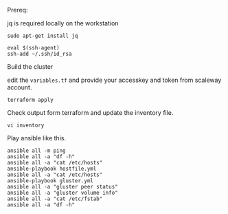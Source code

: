 Prereq:

jq is required locally on the workstation

    sudo apt-get install jq

    eval $(ssh-agent)
    ssh-add ~/.ssh/id_rsa

Build the cluster

edit the `variables.tf` and provide your accesskey and token from scaleway account.

    terraform apply

Check output form terraform and update the inventory file.

    vi inventory

Play ansible like this.

    ansible all -m ping
    ansible all -a "df -h"
    ansible all -a "cat /etc/hosts"
    ansible-playbook hostfile.yml
    ansible all -a "cat /etc/hosts"
    ansible-playbook gluster.yml
    ansible all -a "gluster peer status"
    ansible all -a "gluster volume info"
    ansible all -a "cat /etc/fstab"
    ansible all -a "df -h"
